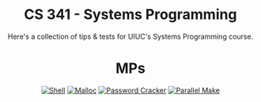 <div align="center">

# CS 341 - Systems Programming

Here's a collection of tips & tests for UIUC's Systems Programming course.

# MPs

[![Shell](https://img.shields.io/badge/Shell-yellow?style=for-the-badge)](./mp-shell/)
[![Malloc](https://img.shields.io/badge/Malloc-darkgreen?style=for-the-badge)](./mp-malloc/)
[![Password Cracker](https://img.shields.io/badge/Password%20Cracker-blue?style=for-the-badge)](./mp-password-cracker/)
[![Parallel Make](https://img.shields.io/badge/Parallel_make-blue?style=for-the-badge)](./mp-parallel-make/)

</div>
